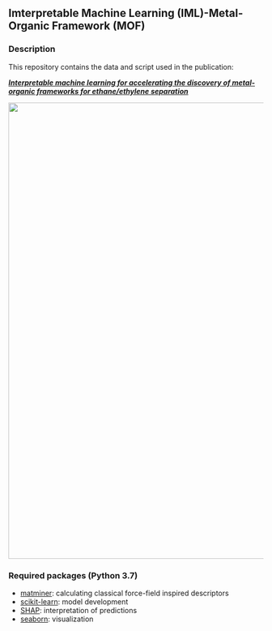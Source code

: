 ## Imterpretable Machine Learning (IML)-Metal-Organic Framework (MOF)

### Description

This repository contains the data and script used in the publication:

**_[Interpretable machine learning for accelerating the discovery of metal-organic frameworks for ethane/ethylene separation](https://doi.org/10.1016/j.cej.2022.136651)_**

<img src="https://repository-images.githubusercontent.com/509028386/90c15d12-eb29-400f-adf1-d773bb5dd3bb" width="900">

### Required packages (Python 3.7)
* [matminer](https://matminer.readthedocs.io/en/latest/): calculating classical force-field inspired descriptors 
* [scikit-learn](https://scikit-learn.org/stable/): model development
* [SHAP](https://shap.readthedocs.io/en/latest/index.html): interpretation of predictions
* [seaborn](https://seaborn.pydata.org/): visualization
